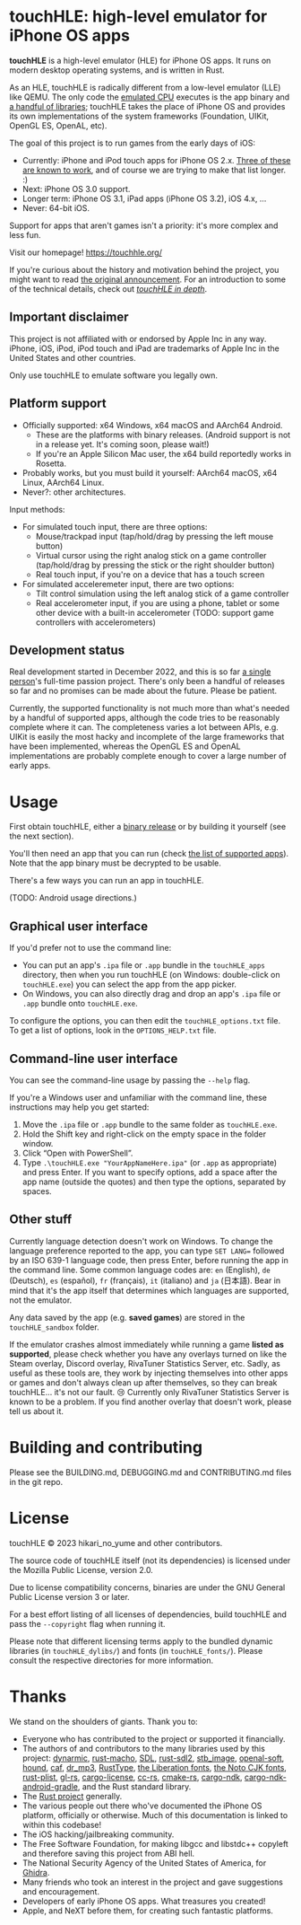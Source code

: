 # touchHLE: high-level emulator for iPhone OS apps

**touchHLE** is a high-level emulator (HLE) for iPhone OS apps. It runs on modern desktop operating systems, and is written in Rust.

As an HLE, touchHLE is radically different from a low-level emulator (LLE) like QEMU. The only code the [emulated CPU](https://github.com/merryhime/dynarmic) executes is the app binary and [a handful of libraries](touchHLE_dylibs/); touchHLE takes the place of iPhone OS and provides its own implementations of the system frameworks (Foundation, UIKit, OpenGL ES, OpenAL, etc).

The goal of this project is to run games from the early days of iOS:

* Currently: iPhone and iPod touch apps for iPhone OS 2.x. [Three of these are known to work](APP_SUPPORT.md), and of course we are trying to make that list longer. :)
* Next: iPhone OS 3.0 support.
* Longer term: iPhone OS 3.1, iPad apps (iPhone OS 3.2), iOS 4.x, …
* Never: 64-bit iOS.

Support for apps that aren't games isn't a priority: it's more complex and less fun.

Visit our homepage! <https://touchhle.org/>

If you're curious about the history and motivation behind the project, you might want to read [the original announcement](https://hikari.noyu.me/blog/2023-02-06-touchhle-anouncement-thread-tech-games-me-and-passion-projects.html). For an introduction to some of the technical details, check out [_touchHLE in depth_](https://hikari.noyu.me/blog/2023-04-13-touchhle-in-depth-1-function-calls.html).

## Important disclaimer

This project is not affiliated with or endorsed by Apple Inc in any way. iPhone, iOS, iPod, iPod touch and iPad are trademarks of Apple Inc in the United States and other countries.

Only use touchHLE to emulate software you legally own.

## Platform support

* Officially supported: x64 Windows, x64 macOS and AArch64 Android.
  * These are the platforms with binary releases. (Android support is not in a release yet. It's coming soon, please wait!)
  * If you're an Apple Silicon Mac user, the x64 build reportedly works in Rosetta.
* Probably works, but you must build it yourself: AArch64 macOS, x64 Linux, AArch64 Linux.
* Never?: other architectures.

Input methods:

- For simulated touch input, there are three options:
  - Mouse/trackpad input (tap/hold/drag by pressing the left mouse button)
  - Virtual cursor using the right analog stick on a game controller (tap/hold/drag by pressing the stick or the right shoulder button)
  - Real touch input, if you're on a device that has a touch screen
- For simulated acceleremeter input, there are two options:
  - Tilt control simulation using the left analog stick of a game controller
  - Real accelerometer input, if you are using a phone, tablet or some other device with a built-in accelerometer (TODO: support game controllers with accelerometers)

## Development status

Real development started in December 2022, and this is so far [a single person](https://hikari.noyu.me/)'s full-time passion project. There's only been a handful of releases so far and no promises can be made about the future. Please be patient.

Currently, the supported functionality is not much more than what's needed by a handful of supported apps, although the code tries to be reasonably complete where it can. The completeness varies a lot between APIs, e.g. UIKit is easily the most hacky and incomplete of the large frameworks that have been implemented, whereas the OpenGL ES and OpenAL implementations are probably complete enough to cover a large number of early apps.

# Usage

First obtain touchHLE, either a [binary release](https://github.com/hikari-no-yume/touchHLE/releases) or by building it yourself (see the next section).

You'll then need an app that you can run (check [the list of supported apps](APP_SUPPORT.md)). Note that the app binary must be decrypted to be usable.

There's a few ways you can run an app in touchHLE.

(TODO: Android usage directions.)

## Graphical user interface

If you'd prefer not to use the command line:

* You can put an app's `.ipa` file or `.app` bundle in the `touchHLE_apps` directory, then when you run touchHLE (on Windows: double-click on `touchHLE.exe`) you can select the app from the app picker.
* On Windows, you can also directly drag and drop an app's `.ipa` file or `.app` bundle onto `touchHLE.exe`.

To configure the options, you can then edit the `touchHLE_options.txt` file. To get a list of options, look in the `OPTIONS_HELP.txt` file.

## Command-line user interface

You can see the command-line usage by passing the `--help` flag.

If you're a Windows user and unfamiliar with the command line, these instructions may help you get started:

1. Move the `.ipa` file or `.app` bundle to the same folder as `touchHLE.exe`.
2. Hold the Shift key and right-click on the empty space in the folder window.
3. Click “Open with PowerShell”.
4. Type `.\touchHLE.exe "YourAppNameHere.ipa"` (or `.app` as appropriate) and press Enter. If you want to specify options, add a space after the app name (outside the quotes) and then type the options, separated by spaces.

## Other stuff

Currently language detection doesn't work on Windows. To change the language preference reported to the app, you can type `SET LANG=` followed by an ISO 639-1 language code, then press Enter, before running the app in the command line. Some common language codes are: `en` (English), `de` (Deutsch), `es` (español), `fr` (français), `it` (italiano) and `ja` (日本語). Bear in mind that it's the app itself that determines which languages are supported, not the emulator.

Any data saved by the app (e.g. **saved games**) are stored in the `touchHLE_sandbox` folder.

If the emulator crashes almost immediately while running a game **listed as supported**, please check whether you have any overlays turned on like the Steam overlay, Discord overlay, RivaTuner Statistics Server, etc. Sadly, as useful as these tools are, they work by injecting themselves into other apps or games and don't always clean up after themselves, so they can break touchHLE… it's not our fault. 😢 Currently only RivaTuner Statistics Server is known to be a problem. If you find another overlay that doesn't work, please tell us about it.

# Building and contributing

Please see the BUILDING.md, DEBUGGING.md and CONTRIBUTING.md files in the git repo.

# License

touchHLE © 2023 hikari\_no\_yume and other contributors.

The source code of touchHLE itself (not its dependencies) is licensed under the Mozilla Public License, version 2.0.

Due to license compatibility concerns, binaries are under the GNU General Public License version 3 or later.

For a best effort listing of all licenses of dependencies, build touchHLE and pass the `--copyright` flag when running it.

Please note that different licensing terms apply to the bundled dynamic libraries (in `touchHLE_dylibs/`) and fonts (in `touchHLE_fonts/`). Please consult the respective directories for more information.

# Thanks

We stand on the shoulders of giants. Thank you to:

* Everyone who has contributed to the project or supported it financially.
* The authors of and contributors to the many libraries used by this project: [dynarmic](https://github.com/merryhime/dynarmic), [rust-macho](https://github.com/flier/rust-macho), [SDL](https://libsdl.org/), [rust-sdl2](https://github.com/Rust-SDL2/rust-sdl2), [stb\_image](https://github.com/nothings/stb), [openal-soft](https://github.com/kcat/openal-soft), [hound](https://github.com/ruuda/hound), [caf](https://github.com/rustaudio/caf), [dr\_mp3](https://github.com/mackron/dr_libs), [RustType](https://gitlab.redox-os.org/redox-os/rusttype), [the Liberation fonts](https://github.com/liberationfonts/liberation-fonts), [the Noto CJK fonts](https://github.com/googlefonts/noto-cjk), [rust-plist](https://github.com/ebarnard/rust-plist), [gl-rs](https://github.com/brendanzab/gl-rs), [cargo-license](https://github.com/onur/cargo-license), [cc-rs](https://github.com/rust-lang/cc-rs), [cmake-rs](https://github.com/rust-lang/cmake-rs), [cargo-ndk](https://github.com/bbqsrc/cargo-ndk), [cargo-ndk-android-gradle](https://github.com/willir/cargo-ndk-android-gradle), and the Rust standard library.
* The [Rust project](https://www.rust-lang.org/) generally.
* The various people out there who've documented the iPhone OS platform, officially or otherwise. Much of this documentation is linked to within this codebase!
* The iOS hacking/jailbreaking community.
* The Free Software Foundation, for making libgcc and libstdc++ copyleft and therefore saving this project from ABI hell.
* The National Security Agency of the United States of America, for [Ghidra](https://ghidra-sre.org/).
* Many friends who took an interest in the project and gave suggestions and encouragement.
* Developers of early iPhone OS apps. What treasures you created!
* Apple, and NeXT before them, for creating such fantastic platforms.
